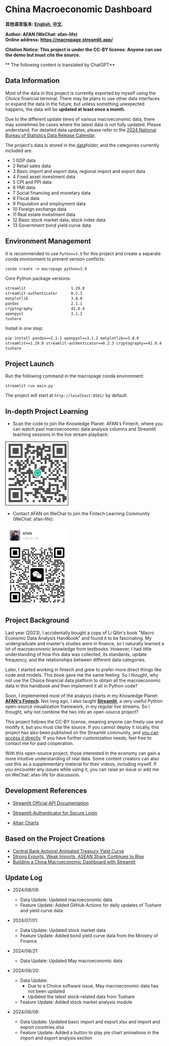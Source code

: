 # China Macroeconomic Dashboard
**其他语言版本: [English](README.md), [中文](README_zh.md).**

**Author: AFAN (WeChat: afan-life)**  
**Online address: https://macropage.streamlit.app/**

**Citation Notice: This project is under the CC-BY license. Anyone can use the demo but must cite the source.**

** The following content is translated by ChatGPT**

## Data Information

Most of the data in this project is currently exported by myself using the Choice financial terminal. There may be plans to use other data interfaces or expand the data in the future, but unless something unexpected happens, the data will be **updated at least once a month**.

Due to the different update times of various macroeconomic data, there may sometimes be cases where the latest data is not fully updated. Please understand. For detailed data updates, please refer to the [2024 National Bureau of Statistics Data Release Calendar](https://www.stats.gov.cn/xxgk/sjfb/fbrcb/202312/t20231229_1946090.html).

The project's data is stored in the [data](data)folder, and the categories currently included are:

- 1 GDP data
- 2 Retail sales data
- 3 Basic import and export data, regional import and export data
- 4 Fixed asset investment data
- 5 CPI and PPI data
- 6 PMI data
- 7 Social financing and monetary data
- 8 Fiscal data
- 9 Population and employment data
- 10 Foreign exchange data
- 11 Real estate investment data
- 12 Basic stock market data, stock index data
- 13 Government bond yield curve data

## Environment Management

It is recommended to use `Python=3.9` for this project and create a separate conda environment to prevent version conflicts:

```
conda create -n macropage python=3.9
```

Core Python package versions:

```
streamlit                    1.29.0
streamlit-authenticator      0.2.3
matplotlib                   3.8.0
pandas                       2.1.1
cryptography                 41.0.4
openpyxl                     3.1.2
tushare
```

Install in one step:

```
pip install pandas==2.1.1 openpyxl==3.1.2 matplotlib==3.8.0 streamlit==1.29.0 streamlit-authenticator==0.2.3 cryptography==41.0.4 tushare
```

## Project Launch

Run the following command in the macropage conda environment:

```
streamlit run main.py
```

The project will start at `http://localhost:8501/` by default.

## In-depth Project Learning

- Scan the code to join the Knowledge Planet: AFAN's Fintech, where you can watch past macroeconomic data analysis columns and Streamlit teaching sessions in the live stream playback:

<img src="asset/planet.jpg" title="" alt="Knowledge Planet: AFAN's Fintech" width="199">

- Contact AFAN on WeChat to join the Fintech Learning Community (WeChat: afan-life):  

<img src="asset/weixin.png" title="" alt="WeChat: afan-life" width="199">

## Project Background

Last year (2023), I accidentally bought a copy of Li Qilin's book "Macro Economic Data Analysis Handbook" and found it to be fascinating. My undergraduate and master's studies were in finance, so I naturally learned a lot of macroeconomic knowledge from textbooks. However, I had little understanding of how this data was collected, its standards, update frequency, and the relationships between different data categories.

Later, I started working in fintech and grew to prefer more direct things like code and models. This book gave me the same feeling. So I thought, why not use the Choice financial data platform to obtain all the macroeconomic data in this handbook and then implement it all in Python code?

Soon, I implemented most of the analysis charts in my Knowledge Planet: **[AFAN's Fintech](https://t.zsxq.com/QBfx5)**. Not long ago, I also taught **[Streamlit](https://t.zsxq.com/ip6Zt)**, a very useful Python open-source visualization framework, in my regular live streams. So I thought, why not combine the two into an open-source project?

This project follows the CC-BY license, meaning anyone can freely use and modify it, but you must cite the source. If you cannot deploy it locally, this project has also been published on the Streamlit community, and [you can access it directly](https://macropage.streamlit.app/). If you have further customization needs, feel free to contact me for paid cooperation.

With this open-source project, those interested in the economy can gain a more intuitive understanding of real data. Some content creators can also use this as a supplementary material for their videos, including myself. If you encounter any issues while using it, you can raise an issue or add me on WeChat: afan-life for discussion.

## Development References

- [Streamlit Official API Documentation](https://docs.streamlit.io/library/api-reference)

- [Streamlit-Authenticator for Secure Login](https://github.com/mkhorasani/Streamlit-Authenticator)

- [Altair Charts](https://altair.streamlit.app/)

## Based on the Project Creations
- [Central Bank Actions! Animated Treasury Yield Curve](https://www.bilibili.com/video/BV1jx4y187ws/)  
- [Strong Exports, Weak Imports, ASEAN Share Continues to Rise](https://www.bilibili.com/video/BV14M4m1U7iK/)  
- [Building a China Macroeconomic Dashboard with Streamlit](https://www.bilibili.com/video/BV1fJ4m1u7u9/)

## Update Log
- 2024/08/09:
  - Data Update: Updated macroeconomic data
  - Feature Update: Added GitHub Actions for daily updates of Tushare and yield curve data

- 2024/07/01:
  - Data Update: Updated stock market data
  - Feature Update: Added bond yield curve data from the Ministry of Finance

- 2024/06/21:
  - Data Update: Updated May macroeconomic data

- 2024/06/20:
  - Data Update:
    - Due to a Choice software issue, May macroeconomic data has not been updated
    - Updated the latest stock-related data from Tushare
  - Feature Update: Added stock market analysis module

- 2024/06/09:
  - Data Update: Updated basic import and export.xlsx and import and export countries.xlsx
  - Feature Update: Added a button to play pie chart animations in the import and export analysis section